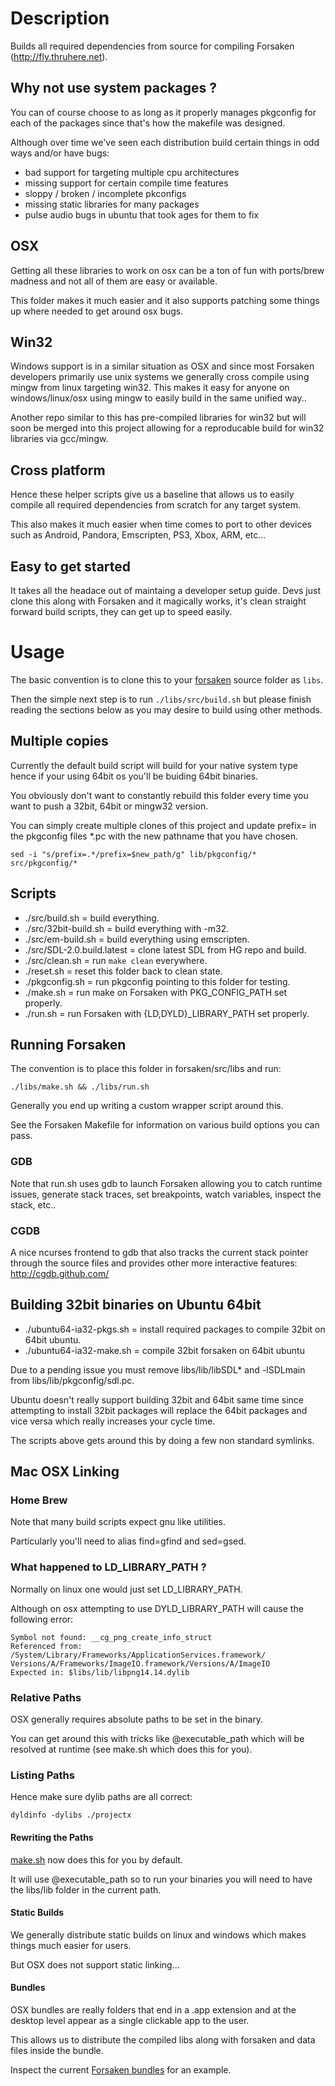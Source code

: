 # Description

Builds all required dependencies from source for compiling Forsaken (http://fly.thruhere.net).


## Why not use system packages ?

You can of course choose to as long as it properly manages pkgconfig for each of the packages since that's how the makefile was designed.

Although over time we've seen each distribution build certain things in odd ways and/or have bugs:

* bad support for targeting multiple cpu architectures
* missing support for certain compile time features
* sloppy / broken / incomplete pkconfigs
* missing static libraries for many packages
* pulse audio bugs in ubuntu that took ages for them to fix


## OSX

Getting all these libraries to work on osx can be a ton of fun with ports/brew madness and not all of them are easy or available.

This folder makes it much easier and it also supports patching some things up where needed to get around osx bugs.

## Win32

Windows support is in a similar situation as OSX and since most Forsaken developers primarily use unix systems we generally cross compile using mingw from linux targeting win32.  This makes it easy for anyone on windows/linux/osx using mingw to easily build in the same unified way..

Another repo similar to this has pre-compiled libraries for win32 but will soon be merged into this project allowing for a reproducable build for win32 libraries via gcc/mingw.


## Cross platform

Hence these helper scripts give us a baseline that allows us to easily compile all required dependencies from scratch for any target system.

This also makes it much easier when time comes to port to other devices such as Android, Pandora, Emscripten, PS3, Xbox, ARM, etc...


## Easy to get started

It takes all the headace out of maintaing a developer setup guide.  Devs just clone this along with Forsaken and it magically works, it's clean straight forward build scripts, they can get up to speed easily.

# Usage

The basic convention is to clone this to your [forsaken](https://github.com/ForsakenX/forsaken) source folder
as `libs`.

Then the simple next step is to run `./libs/src/build.sh` but please finish reading the sections below as you
may desire to build using other methods.

## Multiple copies

Currently the default build script will build for your native system type hence if your using 64bit os you'll be buiding 64bit binaries.

You obviously don't want to constantly rebuild this folder every time you want to push a 32bit, 64bit or mingw32 version.

You can simply create multiple clones of this project and update prefix= in the pkgconfig files *.pc with the new pathname that you have chosen.

```shell
sed -i "s/prefix=.*/prefix=$new_path/g" lib/pkgconfig/* src/pkgconfig/*
```

## Scripts

* ./src/build.sh              = build everything.
* ./src/32bit-build.sh        = build everything with -m32.
* ./src/em-build.sh           = build everything using emscripten.
* ./src/SDL-2.0.build.latest  = clone latest SDL from HG repo and build.
* ./src/clean.sh              = run `make clean` everywhere.
* ./reset.sh                  = reset this folder back to clean state.
* ./pkgconfig.sh              = run pkgconfig pointing to this folder for testing.
* ./make.sh                   = run make on Forsaken with PKG_CONFIG_PATH set properly.
* ./run.sh                    = run Forsaken with {LD,DYLD}_LIBRARY_PATH set properly.


## Running Forsaken

The convention is to place this folder in forsaken/src/libs and run:

```shell
./libs/make.sh && ./libs/run.sh
```

Generally you end up writing a custom wrapper script around this.

See the Forsaken Makefile for information on various build options you can pass.

### GDB

Note that run.sh uses gdb to launch Forsaken allowing you to catch runtime issues, generate stack traces, set breakpoints, watch variables, inspect the stack, etc.. 

### CGDB

A nice ncurses frontend to gdb that also tracks the current stack pointer through the source files and provides other more interactive features: http://cgdb.github.com/


## Building 32bit binaries on Ubuntu 64bit

* ./ubuntu64-ia32-pkgs.sh = install required packages to compile 32bit on 64bit ubuntu.
* ./ubuntu64-ia32-make.sh = compile 32bit forsaken on 64bit ubuntu

Due to a pending issue you must remove libs/lib/libSDL\* and -lSDLmain from libs/lib/pkgconfig/sdl.pc.

Ubuntu doesn't really support building 32bit and 64bit same time since attempting to install 32bit packages will replace the 64bit packages and vice versa which really increases your cycle time.

The scripts above gets around this by doing a few non standard symlinks.


## Mac OSX Linking

### Home Brew

Note that many build scripts expect gnu like utilities.

Particularly you'll need to alias find=gfind and sed=gsed.

### What happened to LD_LIBRARY_PATH ?

Normally on linux one would just set LD_LIBRARY_PATH.

Although on osx attempting to use DYLD_LIBRARY_PATH will cause the following error:

```
Symbol not found: __cg_png_create_info_struct
Referenced from: /System/Library/Frameworks/ApplicationServices.framework/
Versions/A/Frameworks/ImageIO.framework/Versions/A/ImageIO
Expected in: $libs/lib/libpng14.14.dylib
```

### Relative Paths

OSX generally requires absolute paths to be set in the binary.

You can get around this with tricks like @executable_path which will be resolved at runtime (see make.sh which does this for you).


### Listing Paths

Hence make sure dylib paths are all correct:

```shell
dyldinfo -dylibs ./projectx
```


#### Rewriting the Paths

[make.sh](https://github.com/ForsakenX/forsaken-libs/blob/master/make.sh) now does this for you by default.

It will use @executable_path so to run your binaries you will need to have the libs/lib folder in the current path.


#### Static Builds

We generally distribute static builds on linux and windows which makes things much easier for users.

But OSX does not support static linking...


#### Bundles

OSX bundles are really folders that end in a .app extension and at the desktop level appear as a single clickable app to the user.

This allows us to distribute the compiled libs along with forsaken and data files inside the bundle.

Inspect the current [Forsaken bundles](https://github.com/ForsakenX/forsaken/wiki/Quickstart) for an example.
